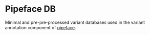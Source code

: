 # Pipeface DB

Minimal and pre-pre-processed variant databases used in the variant annotation component of [pipeface](https://github.com/leahkemp/pipeface).

